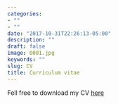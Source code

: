 ```yaml
---
categories:
- ""
- ""
date: "2017-10-31T22:26:13-05:00"
description: ""
draft: false
image: 0001.jpg
keywords: ""
slug: CV
title: Curriculum vitae
---
```

Fell free to download my CV [here](https://drive.google.com/file/d/1gP3l8yoGFmbt9pyOBcBcoRoGqZKf84Qu/view?usp=sharing)